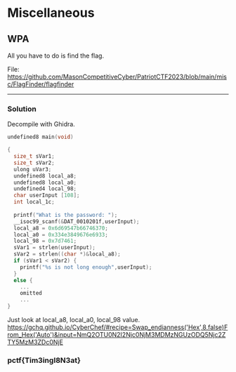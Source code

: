 # Miscellaneous

## WPA

All you have to do is find the flag.

File: https://github.com/MasonCompetitiveCyber/PatriotCTF2023/blob/main/misc/FlagFinder/flagfinder

---

### Solution

Decompile with Ghidra.

```c
undefined8 main(void)

{
  size_t sVar1;
  size_t sVar2;
  ulong uVar3;
  undefined8 local_a8;
  undefined8 local_a0;
  undefined4 local_98;
  char userInput [108];
  int local_1c;
  
  printf("What is the password: ");
  __isoc99_scanf(&DAT_0010201f,userInput);
  local_a8 = 0x6d69547b66746370;
  local_a0 = 0x334e3849676e6933;
  local_98 = 0x7d7461;
  sVar1 = strlen(userInput);
  sVar2 = strlen((char *)&local_a8);
  if (sVar1 < sVar2) {
    printf("%s is not long enough",userInput);
  }
  else {
    ...
    omitted
    ...
}
```

Just look at local_a8, local_a0, local_98 value. https://gchq.github.io/CyberChef/#recipe=Swap_endianness('Hex',8,false)From_Hex('Auto')&input=NmQ2OTU0N2I2Njc0NjM3MDMzNGUzODQ5Njc2ZTY5MzM3ZDc0NjE


### pctf{Tim3ingI8N3at}
